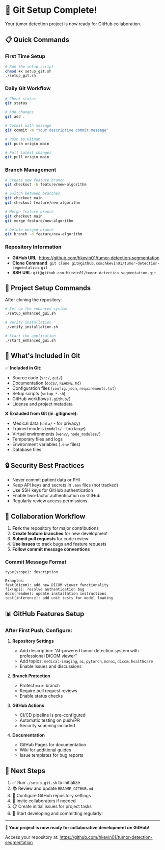 # 🚀 Git Setup Complete!

Your tumor detection project is now ready for GitHub collaboration.

## 📋 Quick Commands

### First Time Setup
```bash
# Run the setup script
chmod +x setup_git.sh
./setup_git.sh
```

### Daily Git Workflow
```bash
# Check status
git status

# Add changes
git add .

# Commit with message
git commit -m "Your descriptive commit message"

# Push to GitHub
git push origin main

# Pull latest changes
git pull origin main
```

### Branch Management
```bash
# Create new feature branch
git checkout -b feature/new-algorithm

# Switch between branches
git checkout main
git checkout feature/new-algorithm

# Merge feature branch
git checkout main
git merge feature/new-algorithm

# Delete merged branch
git branch -d feature/new-algorithm
```

### Repository Information
- **GitHub URL**: https://github.com/hkevin01/tumor-detection-segmentation
- **Clone Command**: `git clone git@github.com:hkevin01/tumor-detection-segmentation.git`
- **SSH URL**: `git@github.com:hkevin01/tumor-detection-segmentation.git`

## 🔧 Project Setup Commands

After cloning the repository:

```bash
# Set up the enhanced system
./setup_enhanced_gui.sh

# Verify installation
./verify_installation.sh

# Start the application
./start_enhanced_gui.sh
```

## 📁 What's Included in Git

✅ **Included in Git:**
- Source code (`src/`, `gui/`)
- Documentation (`docs/`, `README.md`)
- Configuration files (`config.json`, `requirements.txt`)
- Setup scripts (`setup_*.sh`)
- GitHub workflows (`.github/`)
- License and project metadata

❌ **Excluded from Git (in .gitignore):**
- Medical data (`data/` - for privacy)
- Trained models (`models/` - too large)
- Virtual environments (`venv/`, `node_modules/`)
- Temporary files and logs
- Environment variables (`.env` files)
- Database files

## 🔒 Security Best Practices

- Never commit patient data or PHI
- Keep API keys and secrets in `.env` files (not tracked)
- Use SSH keys for GitHub authentication
- Enable two-factor authentication on GitHub
- Regularly review access permissions

## 🤝 Collaboration Workflow

1. **Fork** the repository for major contributions
2. **Create feature branches** for new development
3. **Submit pull requests** for code review
4. **Use issues** to track bugs and feature requests
5. **Follow commit message conventions**

### Commit Message Format
```
type(scope): description

Examples:
feat(dicom): add new DICOM viewer functionality
fix(api): resolve authentication bug
docs(readme): update installation instructions
test(inference): add unit tests for model loading
```

## 📊 GitHub Features Setup

### After First Push, Configure:

1. **Repository Settings**
   - Add description: "AI-powered tumor detection system with professional DICOM viewer"
   - Add topics: `medical-imaging`, `ai`, `pytorch`, `monai`, `dicom`, `healthcare`
   - Enable issues and discussions

2. **Branch Protection**
   - Protect `main` branch
   - Require pull request reviews
   - Enable status checks

3. **GitHub Actions**
   - CI/CD pipeline is pre-configured
   - Automatic testing on push/PR
   - Security scanning included

4. **Documentation**
   - GitHub Pages for documentation
   - Wiki for additional guides
   - Issue templates for bug reports

## 🎯 Next Steps

1. ✅ Run `./setup_git.sh` to initialize
2. 📚 Review and update `README_GITHUB.md`
3. 🔧 Configure GitHub repository settings
4. 👥 Invite collaborators if needed
5. 📋 Create initial issues for project tasks
6. 🚀 Start developing and committing regularly!

---

**🎉 Your project is now ready for collaborative development on GitHub!**

Access your repository at: https://github.com/hkevin01/tumor-detection-segmentation
